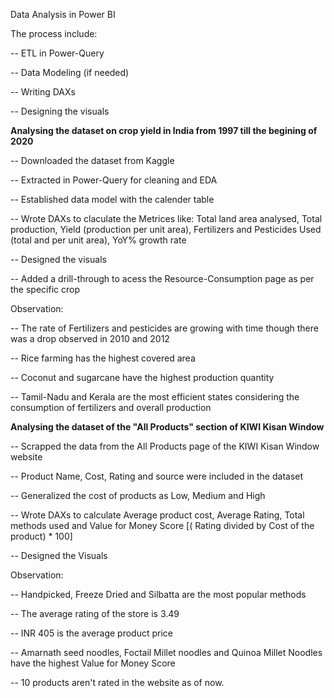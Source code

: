 Data Analysis in Power BI

The process include:

-- ETL in Power-Query

-- Data Modeling (if needed)

-- Writing DAXs

-- Designing the visuals

**Analysing the dataset on crop yield in India from 1997 till the begining of 2020** 

-- Downloaded the dataset from Kaggle

-- Extracted in Power-Query for cleaning and EDA

-- Established data model with the calender table

-- Wrote DAXs to claculate the Metrices like: Total land area analysed, Total production, Yield (production per unit area), Fertilizers and Pesticides Used (total and per unit area), YoY% growth rate

-- Designed the visuals

-- Added a drill-through to acess the Resource-Consumption page as per the specific crop

Observation:

-- The rate of Fertilizers and pesticides are growing with time though there was a drop observed in 2010 and 2012

-- Rice farming has the highest covered area

-- Coconut and sugarcane have the highest production quantity

-- Tamil-Nadu and Kerala are the most efficient states considering the consumption of fertilizers and overall production

**Analysing the dataset of the "All Products" section of KIWI Kisan Window**

-- Scrapped the data from the All Products page of the KIWI Kisan Window website

-- Product Name, Cost, Rating and source were included in the dataset

-- Generalized the cost of products as Low, Medium and High

-- Wrote DAXs to calculate Average product cost, Average Rating, Total methods used and Value for Money Score [( Rating divided by Cost of the product) * 100]

-- Designed the Visuals

Observation:

-- Handpicked, Freeze Dried and Silbatta are the most popular methods

-- The average rating of the store is 3.49

-- INR 405 is the average product price

-- Amarnath seed noodles, Foctail Millet noodles and Quinoa Millet Noodles have the highest Value for Money Score

-- 10 products aren't rated in the website as of now.
